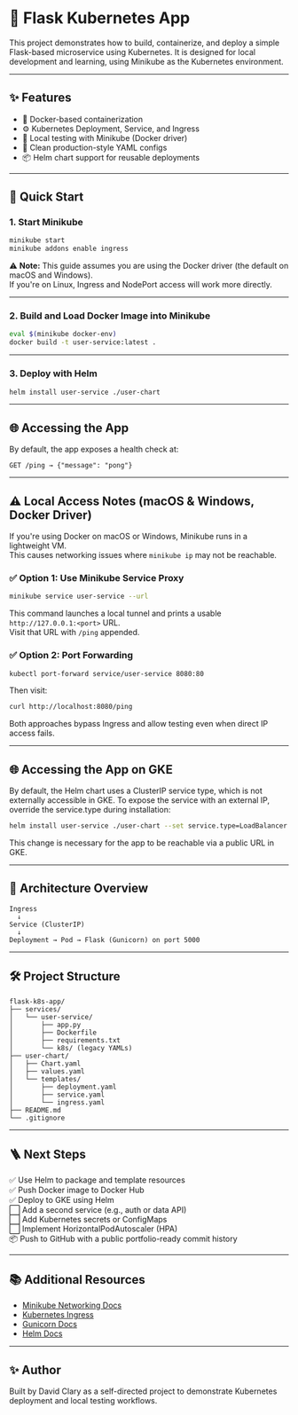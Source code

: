 # 🐍 Flask Kubernetes App

This project demonstrates how to build, containerize, and deploy a simple Flask-based microservice using Kubernetes. It is designed for local development and learning, using Minikube as the Kubernetes environment.

---

## ✨ Features

- 🐳 Docker-based containerization  
- ⚙️ Kubernetes Deployment, Service, and Ingress  
- 🧪 Local testing with Minikube (Docker driver)  
- 🧼 Clean production-style YAML configs  
- 📦 Helm chart support for reusable deployments

---

## 🚀 Quick Start

### 1. Start Minikube

```bash
minikube start
minikube addons enable ingress
```

⚠️ **Note:** This guide assumes you are using the Docker driver (the default on macOS and Windows).  
If you're on Linux, Ingress and NodePort access will work more directly.

---

### 2. Build and Load Docker Image into Minikube

```bash
eval $(minikube docker-env)
docker build -t user-service:latest .
```

---

### 3. Deploy with Helm

```bash
helm install user-service ./user-chart
```

---

## 🌐 Accessing the App

By default, the app exposes a health check at:

```
GET /ping → {"message": "pong"}
```

---

## ⚠️ Local Access Notes (macOS & Windows, Docker Driver)

If you're using Docker on macOS or Windows, Minikube runs in a lightweight VM.  
This causes networking issues where `minikube ip` may not be reachable.

### ✅ Option 1: Use Minikube Service Proxy

```bash
minikube service user-service --url
```

This command launches a local tunnel and prints a usable `http://127.0.0.1:<port>` URL.  
Visit that URL with `/ping` appended.

### ✅ Option 2: Port Forwarding

```bash
kubectl port-forward service/user-service 8080:80
```

Then visit:

```bash
curl http://localhost:8080/ping
```

Both approaches bypass Ingress and allow testing even when direct IP access fails.

---

## 🌐 Accessing the App on GKE

By default, the Helm chart uses a ClusterIP service type, which is not externally accessible in GKE.
To expose the service with an external IP, override the service.type during installation:

```bash
helm install user-service ./user-chart --set service.type=LoadBalancer
```
This change is necessary for the app to be reachable via a public URL in GKE.

---

## 🧠 Architecture Overview

```
Ingress
  ↓
Service (ClusterIP)
  ↓
Deployment → Pod → Flask (Gunicorn) on port 5000
```

---

## 🛠 Project Structure

```
flask-k8s-app/
├── services/
│   └── user-service/
│       ├── app.py
│       ├── Dockerfile
│       ├── requirements.txt
│       └── k8s/ (legacy YAMLs)
├── user-chart/
│   ├── Chart.yaml
│   ├── values.yaml
│   └── templates/
│       ├── deployment.yaml
│       ├── service.yaml
│       └── ingress.yaml
├── README.md
└── .gitignore
```

---

## 🪜 Next Steps

✅ Use Helm to package and template resources  
✅ Push Docker image to Docker Hub  
✅ Deploy to GKE using Helm  
⬜ Add a second service (e.g., auth or data API)  
⬜ Add Kubernetes secrets or ConfigMaps  
⬜ Implement HorizontalPodAutoscaler (HPA)  
📦 Push to GitHub with a public portfolio-ready commit history

---

## 📚 Additional Resources

- [Minikube Networking Docs](https://minikube.sigs.k8s.io/docs/handbook/accessing/)
- [Kubernetes Ingress](https://kubernetes.io/docs/concepts/services-networking/ingress/)
- [Gunicorn Docs](https://docs.gunicorn.org/en/stable/)
- [Helm Docs](https://helm.sh/docs/)

---

## ✨ Author

Built by David Clary as a self-directed project to demonstrate Kubernetes deployment and local testing workflows.
